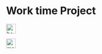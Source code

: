 # Work time Project

<img 
  align="center" 
  alt="home-page" 
  width="26px" 
  src="https://github.com/eugenioarantes/eugenioarantes/blob/master/src/assets/home-page.png" 
/>

<img 
  align="center" 
  alt="modal" 
  width="26px" 
  src="https://github.com/eugenioarantes/eugenioarantes/blob/master/src/assets/modal.png" 
/>
